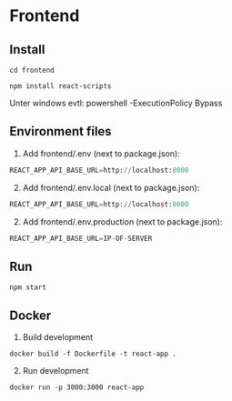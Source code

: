 # Frontend
## Install
```console
cd frontend
```
```console
npm install react-scripts
```
Unter windows evtl: powershell -ExecutionPolicy Bypass

## Environment files
1. Add frontend/.env (next to package.json):
```python
REACT_APP_API_BASE_URL=http://localhost:8000
```
2. Add frontend/.env.local (next to package.json):
```python
REACT_APP_API_BASE_URL=http://localhost:8000
```
2. Add frontend/.env.production (next to package.json):
```python
REACT_APP_API_BASE_URL=IP-OF-SERVER
```

## Run
```console
npm start
```

## Docker
1. Build development
```console
docker build -f Dockerfile -t react-app .
```

2. Run development
```console
docker run -p 3000:3000 react-app
```

